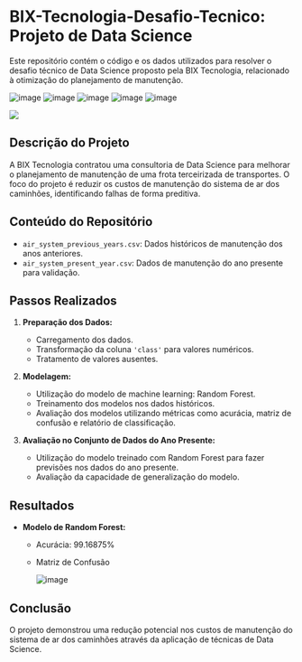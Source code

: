 # BIX-Tecnologia-Desafio-Tecnico: Projeto de Data Science

Este repositório contém o código e os dados utilizados para resolver o desafio técnico de Data Science proposto pela BIX Tecnologia, relacionado à otimização do planejamento de manutenção.

![image](https://github.com/EastBeng/Bix-Projeto/assets/44300759/8af2befb-ff2d-4207-80b1-a8c57de29c3f)
![image](https://github.com/EastBeng/Bix-Projeto/assets/44300759/b97bf403-cd3a-4ba7-85a0-8c06914cbe9e)
![image](https://github.com/EastBeng/Bix-Projeto/assets/44300759/f53794d1-90d8-433a-94d8-4bea7a41f60c)
![image](https://github.com/EastBeng/Bix-Projeto/assets/44300759/45194ce5-468a-47ac-b556-87fce5c03caf)
![image](https://github.com/EastBeng/Bix-Projeto/assets/44300759/d0b38882-8c83-471f-8267-413fa2aa42db)
<div height = "20px"><img src="[//github.com/EastBeng/Bix-Projeto/assets/44300759/d56bb6eb-7237-4e52-8bfc-5073b6de3de7](https://www.google.com/url?sa=i&url=https%3A%2F%2Fgithub.com%2Fmatplotlib%2Fmatplotlib&psig=AOvVaw3rQr6VxxaMA2iehmmxpenV&ust=1720551588539000&source=images&cd=vfe&opi=89978449&ved=0CBEQjRxqFwoTCKDiyNyQmIcDFQAAAAAdAAAAABAE)"/></div>




## Descrição do Projeto

A BIX Tecnologia contratou uma consultoria de Data Science para melhorar o planejamento de manutenção de uma frota terceirizada de transportes. O foco do projeto é reduzir os custos de manutenção do sistema de ar dos caminhões, identificando falhas de forma preditiva.

## Conteúdo do Repositório

- `air_system_previous_years.csv`: Dados históricos de manutenção dos anos anteriores.
- `air_system_present_year.csv`: Dados de manutenção do ano presente para validação.
  
## Passos Realizados

1. **Preparação dos Dados:**
   - Carregamento dos dados.
   - Transformação da coluna `'class'` para valores numéricos.
   - Tratamento de valores ausentes.

2. **Modelagem:**
   - Utilização do modelo de machine learning: Random Forest.
   - Treinamento dos modelos nos dados históricos.
   - Avaliação dos modelos utilizando métricas como acurácia, matriz de confusão e relatório de classificação.

3. **Avaliação no Conjunto de Dados do Ano Presente:**
   - Utilização do modelo treinado com Random Forest para fazer previsões nos dados do ano presente.
   - Avaliação da capacidade de generalização do modelo.

## Resultados
- **Modelo de Random Forest:**
  - Acurácia: 99.16875%
  - Matriz de Confusão
    
    ![image](https://github.com/EastBeng/BIX-Tecnologia-Desafio-Tecnico/assets/44300759/d9865a0d-0e15-4629-978b-001d4be9e238)

## Conclusão

O projeto demonstrou uma redução potencial nos custos de manutenção do sistema de ar dos caminhões através da aplicação de técnicas de Data Science.
